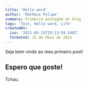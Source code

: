 ```yaml
---
title: 'Hello word'
author: 'Matheus Felipe'
summary: Primeira postagem do blog
tags: 'Test, Hello word, Life'
createdAt:
  iso: '2021-05-15T29:13:59.540Z'
  formated: 15 de Maio de 2021
---
```


Seja bem vindo ao meu primeiro post!

## Espero que goste!

Tchau.
